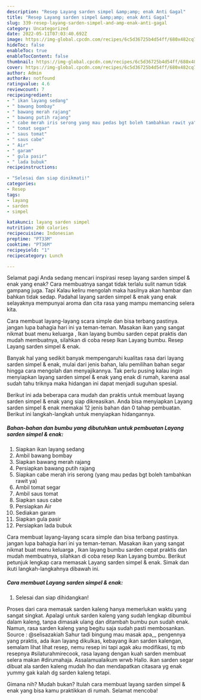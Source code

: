 ```yaml
---
description: "Resep Layang sarden simpel &amp;amp; enak Anti Gagal"
title: "Resep Layang sarden simpel &amp;amp; enak Anti Gagal"
slug: 339-resep-layang-sarden-simpel-and-amp-enak-anti-gagal
category: Uncategorized
date: 2022-05-11T07:03:40.692Z
image: https://img-global.cpcdn.com/recipes/6c5d36725b4d54ff/680x482cq70/layang-sarden-simpel-enak-foto-resep-utama.jpg
hideToc: false
enableToc: true
enableTocContent: false
thumbnail: https://img-global.cpcdn.com/recipes/6c5d36725b4d54ff/680x482cq70/layang-sarden-simpel-enak-foto-resep-utama.jpg
cover: https://img-global.cpcdn.com/recipes/6c5d36725b4d54ff/680x482cq70/layang-sarden-simpel-enak-foto-resep-utama.jpg
author: Admin
authorAv: notfound
ratingvalue: 4.6
reviewcount: 7
recipeingredient:
- " ikan layang sedang"
- " bawang bombay"
- " bawang merah rajang"
- " bawang putih rajang"
- " cabe merah iris serong yang mau pedas bgt boleh tambahkan rawit ya"
- " tomat segar"
- " saus tomat"
- " saus cabe"
- " Air"
- " garam"
- " gula pasir"
- " lada bubuk"
recipeinstructions:

- "Selesai dan siap dinikmati!"
categories:
- Resep
tags:
- layang
- sarden
- simpel

katakunci: layang sarden simpel 
nutrition: 260 calories
recipecuisine: Indonesian
preptime: "PT33M"
cooktime: "PT36M"
recipeyield: "1"
recipecategory: Lunch

---
```



Selamat pagi Anda sedang mencari inspirasi resep layang sarden simpel &amp; enak yang enak? Cara membuatnya sangat tidak terlalu sulit namun tidak gampang juga. Tapi Kalau keliru mengolah maka hasilnya akan hambar dan bahkan tidak sedap. Padahal layang sarden simpel &amp; enak yang enak selayaknya mempunyai aroma dan cita rasa yang mampu memancing selera kita.


Cara membuat layang-layang scara simple dan bisa terbang pastinya. jangan lupa bahagia hari ini ya teman-teman. Masakan ikan yang sangat nikmat buat menu keluarga , Ikan layang bumbu sarden cepat praktis dan mudah membuatnya, silahkan di coba resep Ikan Layang bumbu. Resep Layang sarden simpel &amp; enak.

Banyak hal yang sedikit banyak mempengaruhi kualitas rasa dari layang sarden simpel &amp; enak, mulai dari jenis bahan, lalu pemilihan bahan segar hingga cara mengolah dan menyajikannya. Tak perlu pusing kalau ingin menyiapkan layang sarden simpel &amp; enak yang enak di rumah, karena asal sudah tahu triknya maka hidangan ini dapat menjadi suguhan spesial.


Berikut ini ada beberapa cara mudah dan praktis untuk membuat layang sarden simpel &amp; enak yang siap dikreasikan. Anda bisa menyiapkan Layang sarden simpel &amp; enak memakai 12 jenis bahan dan 0 tahap pembuatan. Berikut ini langkah-langkah untuk menyiapkan hidangannya.

<!--inarticleads1-->

##### Bahan-bahan dan bumbu yang dibutuhkan untuk pembuatan Layang sarden simpel &amp; enak:

1. Siapkan  ikan layang sedang
1. Ambil  bawang bombay
1. Siapkan  bawang merah rajang
1. Persiapkan  bawang putih rajang
1. Siapkan  cabe merah iris serong (yang mau pedas bgt boleh tambahkan rawit ya)
1. Ambil  tomat segar
1. Ambil  saus tomat
1. Siapkan  saus cabe
1. Persiapkan  Air
1. Sediakan  garam
1. Siapkan  gula pasir
1. Persiapkan  lada bubuk


Cara membuat layang-layang scara simple dan bisa terbang pastinya. jangan lupa bahagia hari ini ya teman-teman. Masakan ikan yang sangat nikmat buat menu keluarga , Ikan layang bumbu sarden cepat praktis dan mudah membuatnya, silahkan di coba resep Ikan Layang bumbu. Berikut petunjuk lengkap cara memasak Layang sarden simpel &amp; enak. Simak dan ikuti langkah-langkahnya dibawah ini. 

<!--inarticleads2-->

##### Cara membuat Layang sarden simpel &amp; enak:


1. Selesai dan siap dihidangkan!

Proses dari cara memasak sarden kaleng hanya memerlukan waktu yang sangat singkat. Apalagi untuk sarden kaleng yang sudah lengkap dibumbui dalam kaleng, tanpa dimasak ulang dan ditambah bumbu pun sudah enak. Namun, rasa sarden kaleng yang begitu saja sudah pasti membosankan. Source : @selisazakiah Sahur tadi bingung mau masak apa,,, pengennya yang praktis, ada ikan layang dikulkas, kebayang ikan sarden kalengan, semalam lihat lihat resep, nemu resep ini tapi agak aku modifikasi, tq mb resepnya #silaturahmirecook, rasa layang dengan kuah sarden membuat selera makan #dirumahaja. Assalamualaikum wrwb Hallo. ikan sarden segar dibuat ala sarden kaleng mudah lho dan mendapatkan citasara yg enak yummy gak kalah dg sarden kaleng tetapi. 

Gimana nih? Mudah bukan? Itulah cara membuat layang sarden simpel &amp; enak yang bisa kamu praktikkan di rumah. Selamat mencoba!
